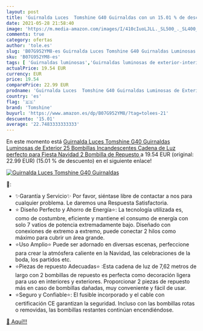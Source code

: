 ```yaml
---
layout: post
title: 'Guirnalda Luces  Tomshine G40 Guirnaldas con un 15.01 % de descuento'
date: 2021-05-28 21:58:40
image: 'https://m.media-amazon.com/images/I/410cIuoLJLL._SL500_._SL400_.jpg'
comments: true
category: ofertas
author: 'tole.es'
slug: 'B07G952YM8-es Guirnalda Luces Tomshine G40 Guirnaldas Luminosas de...'
sku: 'B07G952YM8-es'
tags: [ 'Guirnaldas luminosas','Guirnaldas luminosas de exterior-interior','Iluminación','navidad','tomshine', ]
actualPrice: 19.54 EUR
currency: EUR
price: 19.54
comparePrice: 22.99 EUR
prodname: 'Guirnalda Luces  Tomshine G40 Guirnaldas Luminosas de Exterior  25 Bombillas Incandescentes Cadena de Luz  perfecto para Fiesta Navidad  2 Bombilla de Repuesto '
country: 'es'
flag: '🇪🇸'
brand: 'Tomshine'
buyurl: 'https://www.amazon.es/dp/B07G952YM8/?tag=tolees-21'
descuento: '15.01'
average: '22.7483333333333'
---
```


En este momento está [Guirnalda Luces  Tomshine G40 Guirnaldas Luminosas de Exterior  25 Bombillas Incandescentes Cadena de Luz  perfecto para Fiesta Navidad  2 Bombilla de Repuesto ](https://www.amazon.es/dp/B07G952YM8/?tag=tolees-21) a 19.54 EUR (original: 22.99 EUR) (15.01 %  de descuento) en el siguiente enlace!

[![Guirnalda Luces  Tomshine G40 Guirnaldas](https://m.media-amazon.com/images/I/410cIuoLJLL._SL500_._SL400_.jpg)](https://www.amazon.es/dp/B07G952YM8/?tag=tolees-21)

🔎:

- ✨Garantía y Servicio✨ Por favor, siéntase libre de contactar a nos para cualquier problema. Le daremos una Respuesta Satisfactoria.
- ⭐ Diseño Perfecto y Ahorro de Energía⭐: La tecnología utilizada es, como de costumbre, eficiente y mantiene el consumo de energía con solo 7 vatios de potencia extremadamente bajo. Diseñado con conexiones de extremo a extremo, puede conectar 2 hilos como máximo para cubrir un área grande.
- ⭐Uso Amplio⭐ Puede ser adornado en diversas escenas, perfeccione para crear la atmósfera caliente en la Navidad, las celebraciones de la boda, los partidos etc.
- ⭐Piezas de repuesto Adecuadas⭐ :Esta cadena de luz de 7,62 metros de largo con 2 bombillas de repuesto es perfecta como decoración ligera para uso en interiores y exteriores. Proporcionar 2 piezas de repuesto más en caso de bombillas dañadas, muy conveniente y fácil de usar.
- ⭐Seguro y Confiable⭐: El fusible incorporado y el cable con certificación CE garantizan la seguridad. Incluso con las bombillas rotas o removidas, las bombillas restantes continúan encendiéndose.

[🛒 Aquí!!!](https://www.amazon.es/dp/B07G952YM8/?tag=tolees-21)
